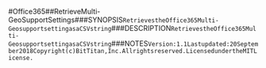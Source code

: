 #Office365##RetrieveMulti-GeoSupportSettings###SYNOPSIS```RetrievestheOffice365Multi-GeosupportsettingasaCSVstring```###DESCRIPTION```RetrievestheOffice365Multi-GeosupportsettingasaCSVstring```###NOTES```Version:1.1Lastupdated:20September2018Copyright(c)BitTitan,Inc.Allrightsreserved.LicensedundertheMITLicense.```
